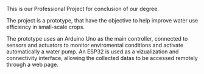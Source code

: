 This is our Professional Project for conclusion of our degree.

The project is a prototype, that have the objective to help improve water use efficiency in small-scale crops.

The prototype uses an Arduino Uno as the main controller, connected to sensors and actuators to monitor enviromental conditions
and activate automatically a water pump. An ESP32 is used as a vizualization and connectivity interface, allowing the collected datas to be accessed remotely through a web page.

